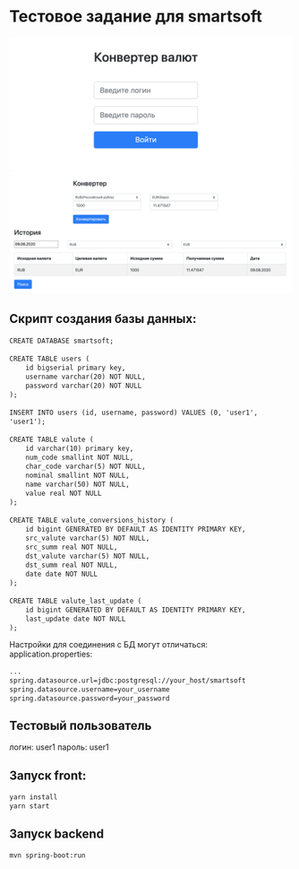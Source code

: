 # Тестовое задание для smartsoft

![Screenshot1](https://github.com/ArseniySilin/smartsoft-test/blob/master/Screenshot1.png)
![Screenshot2](https://github.com/ArseniySilin/smartsoft-test/blob/master/Screenshot2.png)

## Скрипт создания базы данных:
```
CREATE DATABASE smartsoft;

CREATE TABLE users (
    id bigserial primary key,
    username varchar(20) NOT NULL,
    password varchar(20) NOT NULL
);

INSERT INTO users (id, username, password) VALUES (0, 'user1', 'user1');

CREATE TABLE valute (
    id varchar(10) primary key,
    num_code smallint NOT NULL,
    char_code varchar(5) NOT NULL,
    nominal smallint NOT NULL,
    name varchar(50) NOT NULL,
    value real NOT NULL
);

CREATE TABLE valute_conversions_history (
    id bigint GENERATED BY DEFAULT AS IDENTITY PRIMARY KEY,
    src_valute varchar(5) NOT NULL,
    src_summ real NOT NULL,
    dst_valute varchar(5) NOT NULL,
    dst_summ real NOT NULL,
    date date NOT NULL
);

CREATE TABLE valute_last_update (
    id bigint GENERATED BY DEFAULT AS IDENTITY PRIMARY KEY,
    last_update date NOT NULL
);
```

Настройки для соединения с БД могут отличаться:
application.properties:
```
...
spring.datasource.url=jdbc:postgresql://your_host/smartsoft
spring.datasource.username=your_username
spring.datasource.password=your_password
```

## Тестовый пользователь
логин: user1
пароль: user1

## Запуск front:
```
yarn install
yarn start
```

## Запуск backend
```
mvn spring-boot:run
```




